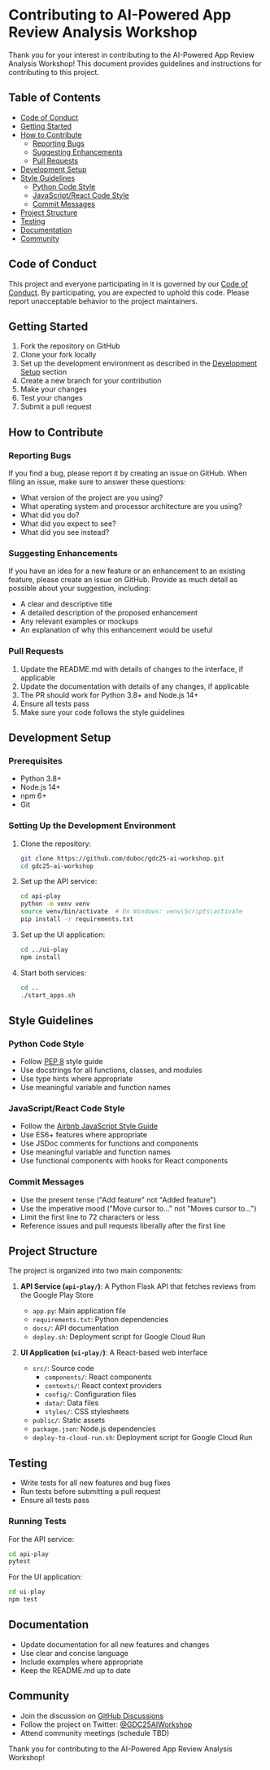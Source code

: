 # Contributing to AI-Powered App Review Analysis Workshop

Thank you for your interest in contributing to the AI-Powered App Review Analysis Workshop! This document provides guidelines and instructions for contributing to this project.

## Table of Contents

- [Code of Conduct](#code-of-conduct)
- [Getting Started](#getting-started)
- [How to Contribute](#how-to-contribute)
  - [Reporting Bugs](#reporting-bugs)
  - [Suggesting Enhancements](#suggesting-enhancements)
  - [Pull Requests](#pull-requests)
- [Development Setup](#development-setup)
- [Style Guidelines](#style-guidelines)
  - [Python Code Style](#python-code-style)
  - [JavaScript/React Code Style](#javascriptreact-code-style)
  - [Commit Messages](#commit-messages)
- [Project Structure](#project-structure)
- [Testing](#testing)
- [Documentation](#documentation)
- [Community](#community)

## Code of Conduct

This project and everyone participating in it is governed by our [Code of Conduct](CODE_OF_CONDUCT.md). By participating, you are expected to uphold this code. Please report unacceptable behavior to the project maintainers.

## Getting Started

1. Fork the repository on GitHub
2. Clone your fork locally
3. Set up the development environment as described in the [Development Setup](#development-setup) section
4. Create a new branch for your contribution
5. Make your changes
6. Test your changes
7. Submit a pull request

## How to Contribute

### Reporting Bugs

If you find a bug, please report it by creating an issue on GitHub. When filing an issue, make sure to answer these questions:

- What version of the project are you using?
- What operating system and processor architecture are you using?
- What did you do?
- What did you expect to see?
- What did you see instead?

### Suggesting Enhancements

If you have an idea for a new feature or an enhancement to an existing feature, please create an issue on GitHub. Provide as much detail as possible about your suggestion, including:

- A clear and descriptive title
- A detailed description of the proposed enhancement
- Any relevant examples or mockups
- An explanation of why this enhancement would be useful

### Pull Requests

1. Update the README.md with details of changes to the interface, if applicable
2. Update the documentation with details of any changes, if applicable
3. The PR should work for Python 3.8+ and Node.js 14+
4. Ensure all tests pass
5. Make sure your code follows the style guidelines

## Development Setup

### Prerequisites

- Python 3.8+
- Node.js 14+
- npm 6+
- Git

### Setting Up the Development Environment

1. Clone the repository:
   ```bash
   git clone https://github.com/duboc/gdc25-ai-workshop.git
   cd gdc25-ai-workshop
   ```

2. Set up the API service:
   ```bash
   cd api-play
   python -m venv venv
   source venv/bin/activate  # On Windows: venv\Scripts\activate
   pip install -r requirements.txt
   ```

3. Set up the UI application:
   ```bash
   cd ../ui-play
   npm install
   ```

4. Start both services:
   ```bash
   cd ..
   ./start_apps.sh
   ```

## Style Guidelines

### Python Code Style

- Follow [PEP 8](https://www.python.org/dev/peps/pep-0008/) style guide
- Use docstrings for all functions, classes, and modules
- Use type hints where appropriate
- Use meaningful variable and function names

### JavaScript/React Code Style

- Follow the [Airbnb JavaScript Style Guide](https://github.com/airbnb/javascript)
- Use ES6+ features where appropriate
- Use JSDoc comments for functions and components
- Use meaningful variable and function names
- Use functional components with hooks for React components

### Commit Messages

- Use the present tense ("Add feature" not "Added feature")
- Use the imperative mood ("Move cursor to..." not "Moves cursor to...")
- Limit the first line to 72 characters or less
- Reference issues and pull requests liberally after the first line

## Project Structure

The project is organized into two main components:

1. **API Service (`api-play/`)**: A Python Flask API that fetches reviews from the Google Play Store
   - `app.py`: Main application file
   - `requirements.txt`: Python dependencies
   - `docs/`: API documentation
   - `deploy.sh`: Deployment script for Google Cloud Run

2. **UI Application (`ui-play/`)**: A React-based web interface
   - `src/`: Source code
     - `components/`: React components
     - `contexts/`: React context providers
     - `config/`: Configuration files
     - `data/`: Data files
     - `styles/`: CSS stylesheets
   - `public/`: Static assets
   - `package.json`: Node.js dependencies
   - `deploy-to-cloud-run.sh`: Deployment script for Google Cloud Run

## Testing

- Write tests for all new features and bug fixes
- Run tests before submitting a pull request
- Ensure all tests pass

### Running Tests

For the API service:
```bash
cd api-play
pytest
```

For the UI application:
```bash
cd ui-play
npm test
```

## Documentation

- Update documentation for all new features and changes
- Use clear and concise language
- Include examples where appropriate
- Keep the README.md up to date

## Community

- Join the discussion on [GitHub Discussions](https://github.com/duboc/gdc25-ai-workshop/discussions)
- Follow the project on Twitter: [@GDC25AIWorkshop](https://twitter.com/GDC25AIWorkshop)
- Attend community meetings (schedule TBD)

Thank you for contributing to the AI-Powered App Review Analysis Workshop!
